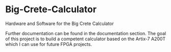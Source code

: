 # Big-Crete-Calculator
Hardware and Software for the Big Crete Calculator

Further documentation can be found in the documentation section. The goal of this project is to build a competent calculator based on the Artix-7 A200T which I can use for future FPGA projects.
